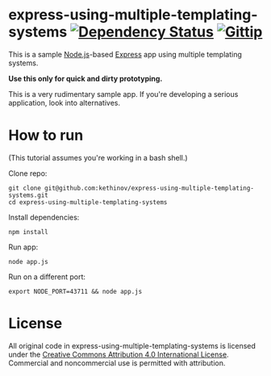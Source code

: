 express-using-multiple-templating-systems [![Dependency Status](https://gemnasium.com/kethinov/express-using-multiple-templating-systems.png)](https://gemnasium.com/kethinov/express-using-multiple-templating-systems) [![Gittip](http://img.shields.io/gittip/kethinov.png)](https://www.gittip.com/kethinov/)
===

This is a sample [Node.js](http://nodejs.org)-based [Express](http://expressjs.com) app using multiple templating systems.

**Use this only for quick and dirty prototyping.**

This is a very rudimentary sample app. If you're developing a serious application, look into alternatives.

How to run
==========

(This tutorial assumes you're working in a bash shell.)

Clone repo:

	git clone git@github.com:kethinov/express-using-multiple-templating-systems.git
	cd express-using-multiple-templating-systems

Install dependencies:

	npm install
	
Run app:

	node app.js
	
Run on a different port:

	export NODE_PORT=43711 && node app.js
	
License
=======

All original code in express-using-multiple-templating-systems is licensed under the [Creative Commons Attribution 4.0 International License](http://creativecommons.org/licenses/by/4.0/). Commercial and noncommercial use is permitted with attribution.